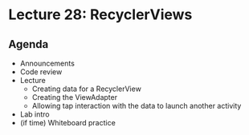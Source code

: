 # Lecture 28: RecyclerViews

## Agenda
- Announcements
- Code review
- Lecture
    - Creating data for a RecyclerView
    - Creating the ViewAdapter
    - Allowing tap interaction with the data to launch another activity
- Lab intro
- (if time) Whiteboard practice

